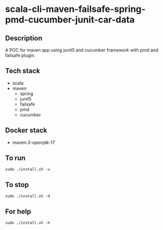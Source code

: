 # scala-cli-maven-failsafe-spring-pmd-cucumber-junit-car-data

## Description
A POC for maven app using junit5
and cucumber framework
 with pmd
and failsafe plugin.

## Tech stack
- scala
- maven
	- spring
  - junit5
  - failsafe
  - pmd
  - cucumber

## Docker stack
- maven:3-openjdk-17

## To run
`sudo ./install.sh -u`

## To stop
`sudo ./install.sh -d`

## For help
`sudo ./install.sh -h`
